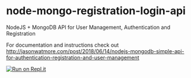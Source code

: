 # node-mongo-registration-login-api

NodeJS + MongoDB API for User Management, Authentication and Registration

For documentation and instructions check out http://jasonwatmore.com/post/2018/06/14/nodejs-mongodb-simple-api-for-authentication-registration-and-user-management

[![Run on Repl.it](https://repl.it/badge/github/cornflourblue/node-mongo-registration-login-api)](https://repl.it/github/cornflourblue/node-mongo-registration-login-api)
